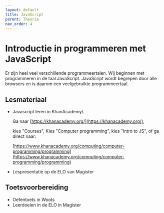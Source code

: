 ```yaml
---
layout: default
title: JavaScript
parent: Theorie
nav_order: 4
---
```


# Introductie in programmeren met JavaScript

Er zijn heel veel verschillende programmeertalen. Wij beginnen met programmeren in de taal JavaScript. JavaScript wordt begrepen door alle browsers en is daarom een veelgebruikte programmeertaal.

## Lesmateriaal

* Javascript leren in KhanAcademy\

  Ga naar [https://khanacademy.org/](https://khanacademy.org/),

  kies "Courses", Kies "Computer programming", kies "Intro to JS", of ga direct naar:

  [https://www.khanacademy.org/computing/computer-programming/programming](https://www.khanacademy.org/computing/computer-programming/programming)

* Lespresentatie op de ELO van Magister

## Toetsvoorbereiding

* Oefentoets in Woots
* Leerdoelen in de ELO in Magister

